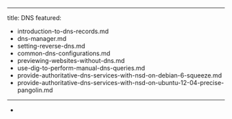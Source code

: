 ---
title:  DNS
featured:
 - introduction-to-dns-records.md
 - dns-manager.md
 - setting-reverse-dns.md
 - common-dns-configurations.md
 - previewing-websites-without-dns.md
 - use-dig-to-perform-manual-dns-queries.md
 - provide-authoritative-dns-services-with-nsd-on-debian-6-squeeze.md
 - provide-authoritative-dns-services-with-nsd-on-ubuntu-12-04-precise-pangolin.md
----
-